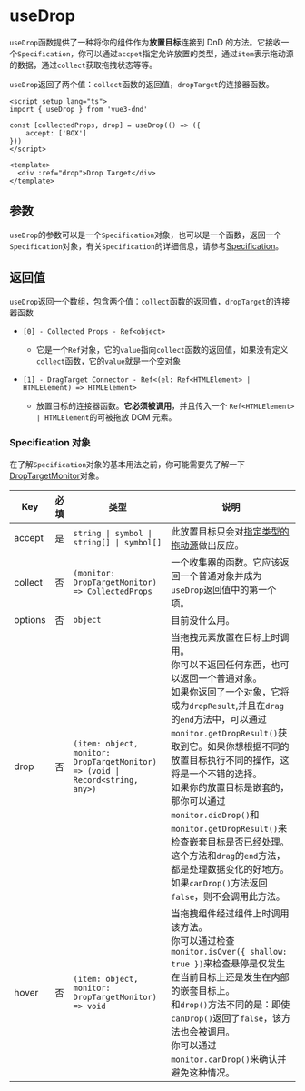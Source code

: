 # useDrop

`useDrop`函数提供了一种将你的组件作为**放置目标**连接到 DnD 的方法。它接收一个`Specification`，你可以通过`accpet`指定允许放置的类型，通过`item`表示拖动源的数据，通过`collect`获取拖拽状态等等。

`useDrop`返回了两个值：`collect`函数的返回值，`dropTarget`的连接器函数。


```vue
<script setup lang="ts">
import { useDrop } from 'vue3-dnd'

const [collectedProps, drop] = useDrop(() => ({
	accept: ['BOX']
}))
</script>

<template>
  <div :ref="drop">Drop Target</div>
</template>
```

## 参数

`useDrop`的参数可以是一个`Specification`对象，也可以是一个函数，返回一个`Specification`对象，有关`Specification`的详细信息，请参考[Specification](#specification-对象)。

## 返回值

`useDrop`返回一个数组，包含两个值：`collect`函数的返回值，`dropTarget`的连接器函数

- `[0] - Collected Props - Ref<object>` 
  - 它是一个`Ref`对象，它的`value`指向`collect`函数的返回值，如果没有定义`collect`函数，它的`value`就是一个空对象

- `[1] - DragTarget Connector - Ref<(el: Ref<HTMLElement> | HTMLElement) => HTMLElement>` 
  - 放置目标的连接器函数。**它必须被调用**，并且传入一个 `Ref<HTMLElement> | HTMLElement`的可被拖放 DOM 元素。

### Specification 对象

在了解`Specification`对象的基本用法之前，你可能需要先了解一下[DropTargetMonitor](../monitors/drop-target-monitor)对象。

| Key     | 必填  | 类型                                                   | 说明                                                                                                                                                                                       |
|---------|-----|------------------------------------------------------|------------------------------------------------------------------------------------------------------------------------------------------------------------------------------------------|
| accept  | 是   | `string \| symbol \| string[] \| symbol[]`                | 此放置目标只会对[指定类型的拖动源](./use-drag)做出反应。          |
| collect        | 否   | `(monitor: DropTargetMonitor) => CollectedProps`            | 一个收集器的函数。它应该返回一个普通对象并成为`useDrop`返回值中的第一个项。                                                                                                                                               |
| options | 否   | `object`                                             | 目前没什么用。                                                                                                                                                                                  |
| drop    | 否   | `(item: object, monitor: DropTargetMonitor) => (void \| Record<string, any>)`                                                                                                                                                                    | 当拖拽元素放置在目标上时调用。<br>你可以不返回任何东西，也可以返回一个普通对象。<br>如果你返回了一个对象，它将成为`dropResult`,并且在`drag`的`end`方法中，可以通过`monitor.getDropResult()`获取到它。如果你想根据不同的放置目标执行不同的操作，这将是一个不错的选择。<br>如果你的放置目标是嵌套的，那你可以通过`monitor.didDrop()`和`monitor.getDropResult()`来检查嵌套目标是否已经处理。<br>这个方法和`drag`的`end`方法，都是处理数据变化的好地方。如果`canDrop()`方法返回`false`，则不会调用此方法。 |
| hover   | 否   | `(item: object, monitor: DropTargetMonitor) => void ` | 当拖拽组件经过组件上时调用该方法。<br>你可以通过检查`monitor.isOver({ shallow: true })`来检查悬停是仅发生在当前目标上还是发生在内部的嵌套目标上。<br>和`drop()`方法不同的是：即使`canDrop()`返回了`false`，该方法也会被调用。<br>你可以通过`monitor.canDrop()`来确认并避免这种情况。 |

